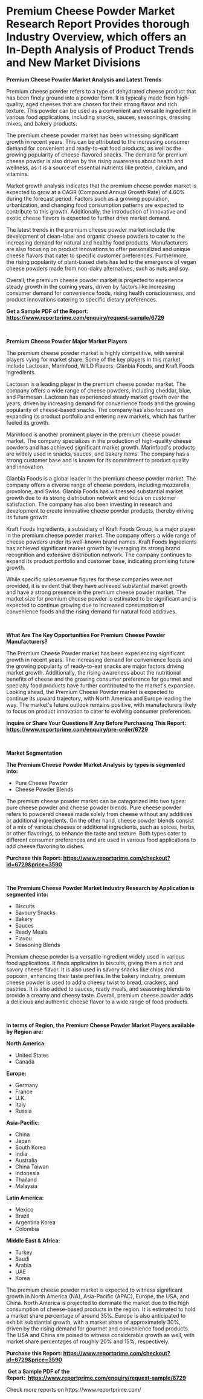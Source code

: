 <p><h1>Premium Cheese Powder Market Research Report Provides thorough Industry Overview, which offers an In-Depth Analysis of Product Trends and New Market Divisions</h1></p><p><strong>Premium Cheese Powder Market Analysis and Latest Trends</strong></p>
<p><p>Premium cheese powder refers to a type of dehydrated cheese product that has been finely ground into a powder form. It is typically made from high-quality, aged cheeses that are chosen for their strong flavor and rich texture. This powder can be used as a convenient and versatile ingredient in various food applications, including snacks, sauces, seasonings, dressing mixes, and bakery products.</p><p>The premium cheese powder market has been witnessing significant growth in recent years. This can be attributed to the increasing consumer demand for convenient and ready-to-eat food products, as well as the growing popularity of cheese-flavored snacks. The demand for premium cheese powder is also driven by the rising awareness about health and wellness, as it is a source of essential nutrients like protein, calcium, and vitamins.</p><p>Market growth analysis indicates that the premium cheese powder market is expected to grow at a CAGR (Compound Annual Growth Rate) of 4.60% during the forecast period. Factors such as a growing population, urbanization, and changing food consumption patterns are expected to contribute to this growth. Additionally, the introduction of innovative and exotic cheese flavors is expected to further drive market demand.</p><p>The latest trends in the premium cheese powder market include the development of clean-label and organic cheese powders to cater to the increasing demand for natural and healthy food products. Manufacturers are also focusing on product innovations to offer personalized and unique cheese flavors that cater to specific customer preferences. Furthermore, the rising popularity of plant-based diets has led to the emergence of vegan cheese powders made from non-dairy alternatives, such as nuts and soy.</p><p>Overall, the premium cheese powder market is projected to experience steady growth in the coming years, driven by factors like increasing consumer demand for convenience foods, rising health consciousness, and product innovations catering to specific dietary preferences.</p></p>
<p><strong>Get a Sample PDF of the Report:&nbsp; <a href="https://www.reportprime.com/enquiry/request-sample/6729">https://www.reportprime.com/enquiry/request-sample/6729</a></strong></p>
<p>&nbsp;</p>
<p><strong>Premium Cheese Powder Major Market Players</strong></p>
<p><p>The premium cheese powder market is highly competitive, with several players vying for market share. Some of the key players in this market include Lactosan, Marinfood, WILD Flavors, Glanbia Foods, and Kraft Foods Ingredients.</p><p>Lactosan is a leading player in the premium cheese powder market. The company offers a wide range of cheese powders, including cheddar, blue, and Parmesan. Lactosan has experienced steady market growth over the years, driven by increasing demand for convenience foods and the growing popularity of cheese-based snacks. The company has also focused on expanding its product portfolio and entering new markets, which has further fueled its growth.</p><p>Marinfood is another prominent player in the premium cheese powder market. The company specializes in the production of high-quality cheese powders and has achieved significant market growth. Marinfood's products are widely used in snacks, sauces, and bakery items. The company has a strong customer base and is known for its commitment to product quality and innovation.</p><p>Glanbia Foods is a global leader in the premium cheese powder market. The company offers a diverse range of cheese powders, including mozzarella, provolone, and Swiss. Glanbia Foods has witnessed substantial market growth due to its strong distribution network and focus on customer satisfaction. The company has also been investing in research and development to create innovative cheese powder products, thereby driving its future growth.</p><p>Kraft Foods Ingredients, a subsidiary of Kraft Foods Group, is a major player in the premium cheese powder market. The company offers a wide range of cheese powders under its well-known brand names. Kraft Foods Ingredients has achieved significant market growth by leveraging its strong brand recognition and extensive distribution network. The company continues to expand its product portfolio and customer base, indicating promising future growth.</p><p>While specific sales revenue figures for these companies were not provided, it is evident that they have achieved substantial market growth and have a strong presence in the premium cheese powder market. The market size for premium cheese powder is estimated to be significant and is expected to continue growing due to increased consumption of convenience foods and the rising demand for natural food additives.</p></p>
<p>&nbsp;</p>
<p><strong>What Are The Key Opportunities For Premium Cheese Powder Manufacturers?</strong></p>
<p><p>The Premium Cheese Powder market has been experiencing significant growth in recent years. The increasing demand for convenience foods and the growing popularity of ready-to-eat snacks are major factors driving market growth. Additionally, the rising awareness about the nutritional benefits of cheese and the growing consumer preference for gourmet and specialty food products have further contributed to the market's expansion. Looking ahead, the Premium Cheese Powder market is expected to continue its upward trajectory, with North America and Europe leading the way. The market's future outlook remains positive, with manufacturers likely to focus on product innovation to cater to evolving consumer preferences.</p></p>
<p><strong>Inquire or Share Your Questions If Any Before Purchasing This Report: <a href="https://www.reportprime.com/enquiry/pre-order/6729">https://www.reportprime.com/enquiry/pre-order/6729</a></strong></p>
<p>&nbsp;</p>
<p><strong>Market Segmentation</strong></p>
<p><strong>The Premium Cheese Powder Market Analysis by types is segmented into:</strong></p>
<p><ul><li>Pure Cheese Powder</li><li>Cheese Powder Blends</li></ul></p>
<p><p>The premium cheese powder market can be categorized into two types: pure cheese powder and cheese powder blends. Pure cheese powder refers to powdered cheese made solely from cheese without any additives or additional ingredients. On the other hand, cheese powder blends consist of a mix of various cheeses or additional ingredients, such as spices, herbs, or other flavorings, to enhance the taste and texture. Both types cater to different consumer preferences and are used in various food applications to add cheese flavoring to dishes.</p></p>
<p><strong>Purchase this Report:&nbsp;<a href="https://www.reportprime.com/checkout?id=6729&price=3590">https://www.reportprime.com/checkout?id=6729&price=3590</a></strong></p>
<p>&nbsp;</p>
<p><strong>The Premium Cheese Powder Market Industry Research by Application is segmented into:</strong></p>
<p><ul><li>Biscuits</li><li>Savoury Snacks</li><li>Bakery</li><li>Sauces</li><li>Ready Meals</li><li>Flavou</li><li>Seasoning Blends</li></ul></p>
<p><p>Premium cheese powder is a versatile ingredient widely used in various food applications. It finds application in biscuits, giving them a rich and savory cheese flavor. It is also used in savory snacks like chips and popcorn, enhancing their taste profiles. In the bakery industry, premium cheese powder is used to add a cheesy twist to bread, crackers, and pastries. It is also added to sauces, ready meals, and seasoning blends to provide a creamy and cheesy taste. Overall, premium cheese powder adds a delicious and authentic cheese flavor to a wide range of food products.</p></p>
<p>&nbsp;</p>
<p><strong>In terms of Region, the Premium Cheese Powder Market Players available by Region are:</strong></p>
<p>
    <p> <strong> North America: </strong>
        <ul>
            <li>United States</li>
            <li>Canada</li>
        </ul>
        </p> 
    <p> <strong> Europe: </strong>
        <ul>
            <li>Germany</li>
            <li>France</li>
            <li>U.K.</li>
            <li>Italy</li>
            <li>Russia</li>
        </ul>
        </p> 
    <p> <strong> Asia-Pacific: </strong>
        <ul>
            <li>China</li>
            <li>Japan</li>
            <li>South Korea</li>
            <li>India</li>
            <li>Australia</li>
            <li>China Taiwan</li>
            <li>Indonesia</li>
            <li>Thailand</li>
            <li>Malaysia</li>
        </ul>
        </p> 
    <p> <strong> Latin America: </strong>
        <ul>
            <li>Mexico</li>
            <li>Brazil</li>
            <li>Argentina Korea</li>
            <li>Colombia</li>
        </ul>
        </p> 
    <p> <strong> Middle East & Africa: </strong>
        <ul>
            <li>Turkey</li>
            <li>Saudi</li>
            <li>Arabia</li>
            <li>UAE</li>
            <li>Korea</li>
        </ul>
    </p>
    </p>
<p><p>The premium cheese powder market is expected to witness significant growth in North America (NA), Asia-Pacific (APAC), Europe, the USA, and China. North America is projected to dominate the market due to the high consumption of cheese-based products in the region. It is estimated to hold a market share percentage of around 35%. Europe is also anticipated to exhibit substantial growth, with a market share of approximately 30%, driven by the rising demand for gourmet and convenience food products. The USA and China are poised to witness considerable growth as well, with market share percentages of roughly 20% and 15%, respectively.</p></p>
<p><strong>Purchase this Report: <a href="https://www.reportprime.com/checkout?id=6729&price=3590">https://www.reportprime.com/checkout?id=6729&price=3590</a></strong></p>
<p>&nbsp;<strong>Get a Sample PDF of the Report:&nbsp;&nbsp;<a href="https://www.reportprime.com/enquiry/request-sample/6729">https://www.reportprime.com/enquiry/request-sample/6729</a></strong></p>
<p><strong></strong></p>
<p>Check more reports on https://www.reportprime.com/</p>